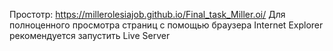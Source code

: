 Простотр: https://millerolesiajob.github.io/Final_task_Miller.oi/
Для полноценного просмотра страниц c помощью браузера Internet Explorer рекомендуется запустить Live Server


